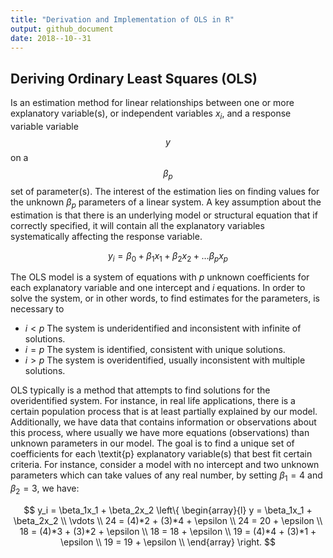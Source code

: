 ```yaml
---
title: "Derivation and Implementation of OLS in R"
output: github_document
date: 2018--10--31
---
```


## Deriving Ordinary Least Squares (OLS)
Is an estimation method for linear relationships between one or more explanatory variable(s), or independent variables $x_i$, and a response variable variable $$y$$ on a $$\beta_p$$ set of parameter(s).  The interest of the estimation lies on finding values for the unknown $\beta_p$ parameters of a linear system. A key assumption about the estimation is that there is an underlying model or structural equation that if correctly specified, it will contain all the explanatory variables systematically affecting the response variable.

$$
y_i= \beta_0 + \beta_1x_1 + \beta_2x_2 + \dots \beta_px_p
$$

The OLS model is a system of equations with $\textit{p}$ unknown coefficients for each explanatory variable and one intercept and $\textit{i}$ equations. In order to solve the system, or in other words, to find estimates for the parameters, is necessary to 

 * $i<p$ The system is underidentified and inconsistent with infinite of solutions. 
 * $i=p$ The system is identified, consistent with unique solutions.
 * $i>p$ The system is overidentified, usually inconsistent with multiple solutions.


OLS typically is a method that attempts to find solutions for the overidentified system. For instance, in real life applications, there is a certain population process that is at least partially explained by our model. Additionally, we have data that contains information or observations about this process, where usually we have more equations (observations) than unknown parameters in our model. The goal is to find a unique set of coefficients for each \textit{p} explanatory variable(s) that best fit certain criteria. For instance, consider a model with no intercept and two unknown parameters which can take values of any real number, by setting $\beta_1=4$ and $\beta_2=3$, we have:

$$ y_i = \beta_1x_1 + \beta_2x_2   \left\{
\begin{array}{l}
       y = \beta_1x_1 + \beta_2x_2 \\
       \vdots \\
       24 =  (4)*2 + (3)*4 + \epsilon  \\
       24 = 20 + \epsilon  \\
       18 = (4)*3 + (3)*2 + \epsilon \\
       18 = 18 + \epsilon \\
       19 = (4)*4 + (3)*1 + \epsilon \\
       19 = 19 + \epsilon \\ 
       \end{array} 
\right. $$
